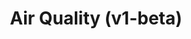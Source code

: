 ---
title: Air Quality (v1-beta)
tag: [guide, api, aq-v1, overview]
layout: guide-overview
description: Global air quality with easy access to air quality data for specified locations and cities and official monitoring station data.
permalink: /en/docs/api/air-quality/
ref: 0-api-aq-v1
---